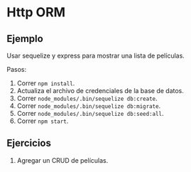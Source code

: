 # Http ORM

## Ejemplo

Usar sequelize y express para mostrar una lista de películas.

Pasos:

1. Correr `npm install`.
2. Actualiza el archivo de credenciales de la base de datos.
3. Correr `node_modules/.bin/sequelize db:create`.
4. Correr `node_modules/.bin/sequelize db:migrate`.
5. Correr `node_modules/.bin/sequelize db:seed:all`.
6. Correr `npm start`.

## Ejercicios

1. Agregar un CRUD de películas.
